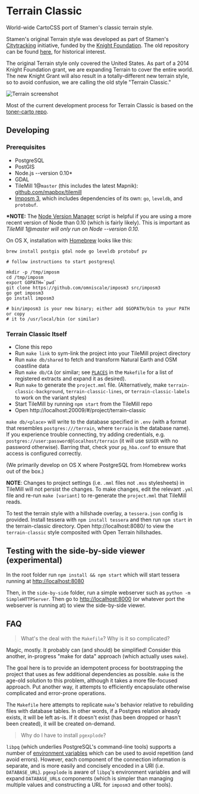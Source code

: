 # Terrain Classic

World-wide CartoCSS port of Stamen's classic terrain style.

Stamen's original Terrain style was developed as part of Stamen's
[Citytracking](https://github.com/Citytracking) initiative, funded by the
[Knight Foundation](http://www.knightfoundation.org/). The old repository can
be found [here](https://github.com/citytracking/terrain), for historical
interest.

The original Terrain style only covered the United States. As part of a 2014 Knight Foundation grant, we are expanding Terrain to cover the entire world. The new Knight Grant will also result in a totally-different new terrain style, so to avoid confusion, we are calling the old style "Terrain Classic."

![Terrain screenshot](https://github.com/stamen/terrain-classic/raw/master/terrain_classic.png?raw=true)

Most of the current development process for Terrain Classic is based on the [toner-carto repo](https://github.com/stamen/toner-carto).

## Developing

### Prerequisites

* PostgreSQL
* PostGIS
* Node.js --version 0.10*
* GDAL
* TileMill 1@`master` (this includes the latest Mapnik): [github.com/mapbox/tilemill](https://github.com/mapbox/tilemill)
* [Imposm 3](https://github.com/omniscale/imposm3), which includes dependencies
  of its own: `go`, `leveldb`, and `protobuf`.

**\*NOTE:** The [Node Version Manager](https://github.com/creationix/nvm) script is helpful if you are using a more recent version of Node than 0.10 (which is fairly likely). This is important as *TileMill 1@master will only run on Node --version 0.10.*

On OS X, installation with [Homebrew](http://brew.sh/) looks like this:

```
brew install postgis gdal node go leveldb protobuf pv

# follow instructions to start postgresql

mkdir -p /tmp/imposm
cd /tmp/imposm
export GOPATH=`pwd`
git clone https://github.com/omniscale/imposm3 src/imposm3
go get imposm3
go install imposm3

# bin/imposm3 is your new binary; either add $GOPATH/bin to your PATH or copy
# it to /usr/local/bin (or similar)
```

### Terrain Classic Itself

* Clone this repo
* Run `make link` to sym-link the project into your TileMill project directory
* Run `make db/shared` to fetch and transform Natural Earth and OSM coastline data
* Run `make db/CA` (or similar; see
  [`PLACES`](https://github.com/stamen/terrain-classic/blob/master/Makefile#L168-L178)
  in the `Makefile` for a list of registered extracts and expand it as
  desired).
* Run `make` to generate the `project.mml` file. (Alternatively, make
  `terrain-classic-background`, `terrain-classic-lines`, or
  `terrain-classic-labels` to work on the variant styles)
* Start TileMill by running `npm start` from the TileMill repo
* Open http://localhost:20009/#/project/terrain-classic

`make db/<place>` will write to the database specified in `.env` (with a format that resembles `postgres:///terrain`, where `terrain` is the database name). If you experience trouble connecting,
try adding credentials, e.g. `postgres://user:password@localhost/terrain` (it
will use `$USER` with no password otherwise).  Barring that, check your
`pg_hba.conf` to ensure that access is configured correctly.

(We primarily develop on OS X where PostgreSQL from Homebrew works out of the
box.)

**NOTE**: Changes to project settings (i.e. `.mml` files not `.mss` stylesheets) in TileMill will
not persist the changes. To make changes, edit the relevant `.yml` file and
re-run `make [variant]` to re-generate the `project.mml` that TileMill reads.

To test the terrain style with a hillshade overlay, a `tessera.json` config is provided. Install tessera with `npm install tessera` and then run `npm start` in the terrain-classic directory. Open http://localhost:8080/ to view the `terrain-classic` style composited with Open Terrain hillshades.

## Testing with the side-by-side viewer (experimental)

In the root folder run `npm install && npm start` which will start tessera running at [http://localhost:8080](http://localhost:8080)

Then, in the `side-by-side` folder, run a simple webserver such as `python -m SimpleHTTPServer`. Then go to [http://localhost:8000](http://localhost:8000) (or whatever port the webserver is running at) to view the side-by-side viewer.

## FAQ

> What's the deal with the `Makefile`? Why is it so complicated?

Magic, mostly. It probably can (and should) be simplified! Consider this
another, in-progress "make for data" approach (which actually uses `make`).

The goal here is to provide an idempotent process for bootstrapping the project
that uses as few additional dependencies as possible.  `make` is the age-old
solution to this problem, although it takes a more file-focused approach. Put
another way, it attempts to efficiently encapsulate otherwise complicated and
error-prone operations.

The `Makefile` here attempts to replicate `make`'s behavior relative to
rebuilding files with database tables. In other words, if a Postgres relation
already exists, it will be left as-is. If it doesn't exist (has been dropped or
hasn't been created), it will be created on-demand.

> Why do I have to install `pgexplode`?

`libpq` (which underlies PostgreSQL's command-line tools) supports a number of
[environment
variables](http://www.postgresql.org/docs/9.4/static/libpq-envars.html) which
can be used to avoid repetition (and avoid errors). However, each component of
the connection information is separate, and is more easily and concisely
encoded in a URI (i.e. `DATABASE_URL`). `pgexplode` is aware of `libpq`'s
environment variables and will expand `DATABASE_URL`s components (which is
simpler than managing multiple values and constructing a URL for `imposm3` and
other tools).